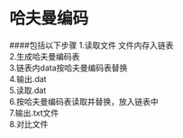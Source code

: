 # 哈夫曼编码
####包括以下步骤
1.读取文件 文件内存入链表		
2.生成哈夫曼编码表		
3.链表内data按哈夫曼编码表替换		
4.输出.dat		
5.读取.dat		
6.按哈夫曼编码表读取并替换，放入链表中		
7.输出.txt文件		
8.对比文件